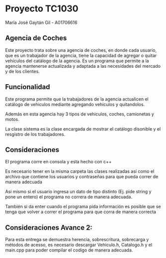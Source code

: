 # Proyecto TC1030

María José Gaytán Gil - A01706616

## Agencia de Coches
Este proyecto trata sobre una agencia de coches, en donde cada usuario, que es un trabajador de la agencia, tiene la capacidad de agregar o quitar vehículos del catálogo de la agencia. Es un programa que permite a la agencia mantenerse actualizada y adaptada a las necesidades del mercado y de los clientes.


## Funcionalidad
Este programa permite que la trabajadores de la agencia actualicen el catálogo de vehiculos mediante agregando vehiculos y quitandolos.

Además en esta agencia hay 3 tipos de vehiculos, coches, camionetas y motos.

La clase sistema es la clase encargada de mostrar el catálogo disonible y el resgistro de los trabajadores.

## Consideraciones
El programa corre en consola y esta hecho con c++

Es necesario tener en la misma carpeta las clases realizadas así como el archivo que contiene los usuarios y contraseñas para que pueda correr de manera adecuada

Asi mismo si el usuario ingresa un dato de tipo distinto (Ej. pide string y pone un entero) el programa no correra de manera adecuada.

También si da enter cuando el programa pida información es posible que se tenga que volver a correr el programa para que corra de manera correcta

## Consideraciones Avance 2:
Para esta entrega se demuestra herencia, sobrescritura, sobrecarga y métodos de acesso, es necesario descargar Vehiculo.h, Catalogo.h y el main.cpp para poder compilar el codigo de manera adecuada.

